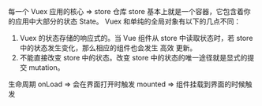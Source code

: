 每一个 Vuex 应用的核心 => store 仓库
store 基本上就是一个容器，它包含着你的应用中大部分的状态 State。 Vuex 和单纯的全局对象有以下的几点不同：

1. Vuex 的状态存储的响应式的。当 Vue 组件从 store 中读取状态时，若 store 中的状态发生变化，那么相应的组件也会发生 高效 更新。
2. 不能直接改变 store 中的状态。改变 store 中的状态的唯一途径就是显式的提交 mutation。

生命周期
onLoad => 会在界面打开时触发
mounted => 组件挂载到界面的时候触发
